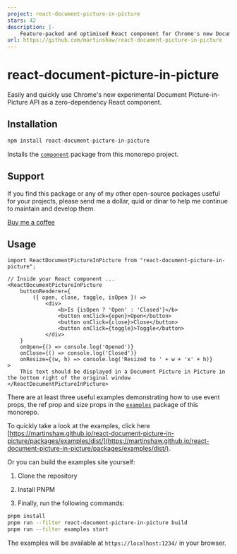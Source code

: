 ```yaml
---
project: react-document-picture-in-picture
stars: 42
description: |-
    Feature-packed and optimised React component for Chrome's new Document Picture-in-Picture API
url: https://github.com/martinshaw/react-document-picture-in-picture
---
```


# react-document-picture-in-picture

Easily and quickly use Chrome's new experimental Document Picture-in-Picture API as a zero-dependency React component.

## Installation

```bash
npm install react-document-picture-in-picture
```

Installs the [`component`](https://github.com/martinshaw/react-document-picture-in-picture/tree/master/packages/component) package from this monorepo project.

## Support 

If you find this package or any of my other open-source packages useful for your projects, please send me a dollar, quid or dinar to help me continue to maintain and develop them. 

[Buy me a coffee](https://www.buymeacoffee.com/lfbehjxudv)

## Usage

```tsx
import ReactDocumentPictureInPicture from "react-document-picture-in-picture";

// Inside your React component ...
<ReactDocumentPictureInPicture
    buttonRenderer={
        ({ open, close, toggle, isOpen }) => 
            <div>
                <b>Is {isOpen ? 'Open' : 'Closed'}</b>
                <button onClick={open}>Open</button>
                <button onClick={close}>Close</button>
                <button onClick={toggle}>Toggle</button>
            </div>
    }
    onOpen={() => console.log('Opened')}
    onClose={() => console.log('Closed')}
    onResize={(w, h) => console.log('Resized to ' + w + 'x' + h)}
>
    This text should be displayed in a Document Picture in Picture in the bottom right of the original window
</ReactDocumentPictureInPicture>

```

There are at least three useful examples demonstrating how to use event props, the ref prop and size props in the [`examples`](https://github.com/martinshaw/react-document-picture-in-picture/tree/master/packages/examples) package of this monorepo.

To quickly take a look at the examples, click here [https://martinshaw.github.io/react-document-picture-in-picture/packages/examples/dist/](https://martinshaw.github.io/react-document-picture-in-picture/packages/examples/dist/).

Or you can build the examples site yourself:

1. Clone the repository

2. Install PNPM

3. Finally, run the following commands:

```bash
pnpm install 
pnpm run --filter react-document-picture-in-picture build
pnpm run --filter examples start
```

The examples will be available at `https://localhost:1234/` in your browser.


